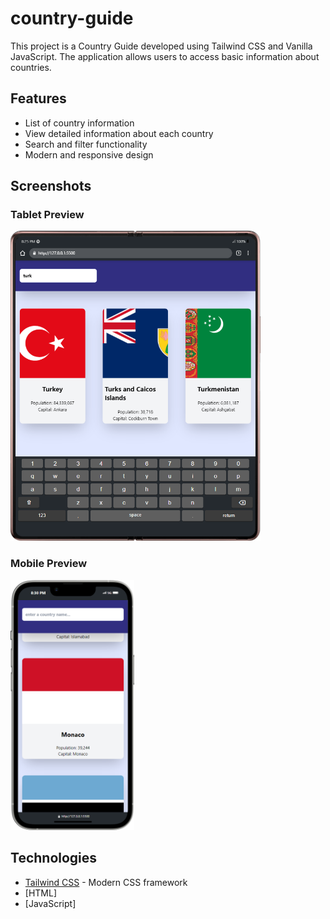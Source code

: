 # country-guide

This project is a Country Guide developed using Tailwind CSS and Vanilla JavaScript. The application allows users to access basic information about countries.

## Features

- List of country information
- View detailed information about each country
- Search and filter functionality
- Modern and responsive design

## Screenshots

### Tablet Preview

<img src='./design/tablet-design.png' width='400' height='auto'/>

### Mobile Preview

<img src='./design/mobile-design.png' width='auto' height='400'/>


## Technologies

- [Tailwind CSS](https://tailwindcss.com/) - Modern CSS framework
- [HTML]
- [JavaScript]